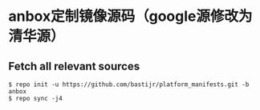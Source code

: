 # anbox定制镜像源码（google源修改为清华源）
## Fetch all relevant sources
```shell
$ repo init -u https://github.com/bastijr/platform_manifests.git -b anbox
$ repo sync -j4
```
